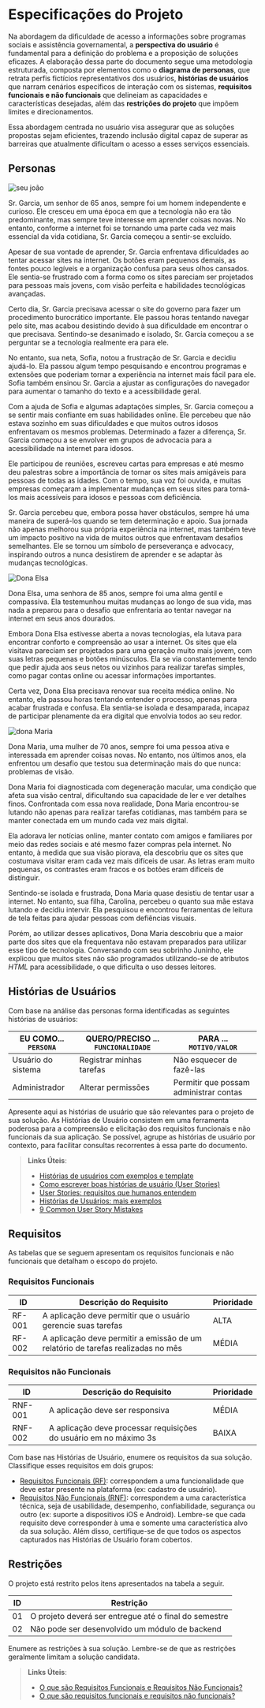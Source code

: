 # Especificações do Projeto

Na abordagem da dificuldade de acesso a informações sobre programas sociais e assistência governamental, a **perspectiva do usuário** é fundamental para a definição do problema e a proposição de soluções eficazes. A elaboração dessa parte do documento segue uma metodologia estruturada, composta por elementos como o **diagrama de personas**, que retrata perfis fictícios representativos dos usuários, **histórias de usuários** que narram cenários específicos de interação com os sistemas, **requisitos funcionais e não funcionais** que delineiam as capacidades e características desejadas, além das **restrições do projeto** que impõem limites e direcionamentos.

Essa abordagem centrada no usuário visa assegurar que as soluções propostas sejam eficientes, trazendo inclusão digital capaz de superar as barreiras que atualmente dificultam o acesso a esses serviços essenciais.

## Personas

![seu joão](https://github.com/ICEI-PUC-Minas-PMV-SI/pmv-si-2024-1-pe1-t2-infosocial/assets/86071326/88774181-de2e-4ae0-919b-91bf8b06ddf8)


Sr. Garcia, um senhor de 65 anos, sempre foi um homem independente e curioso. Ele cresceu em uma época em que a tecnologia não era tão predominante, mas sempre teve interesse em aprender coisas novas. No entanto, conforme a internet foi se tornando uma parte cada vez mais essencial da vida cotidiana, Sr. Garcia começou a sentir-se excluído.

Apesar de sua vontade de aprender, Sr. Garcia enfrentava dificuldades ao tentar acessar sites na internet. Os botões eram pequenos demais, as fontes pouco legíveis e a organização confusa para seus olhos cansados. Ele sentia-se frustrado com a forma como os sites pareciam ser projetados para pessoas mais jovens, com visão perfeita e habilidades tecnológicas avançadas.

Certo dia, Sr. Garcia precisava acessar o site do governo para fazer um procedimento burocrático importante. Ele passou horas tentando navegar pelo site, mas acabou desistindo devido à sua dificuldade em encontrar o que precisava. Sentindo-se desanimado e isolado, Sr. Garcia começou a se perguntar se a tecnologia realmente era para ele.

No entanto, sua neta, Sofia, notou a frustração de Sr. Garcia e decidiu ajudá-lo. Ela passou algum tempo pesquisando e encontrou programas e extensões que poderiam tornar a experiência na internet mais fácil para ele. Sofia também ensinou Sr. Garcia a ajustar as configurações do navegador para aumentar o tamanho do texto e a acessibilidade geral.

Com a ajuda de Sofia e algumas adaptações simples, Sr. Garcia começou a se sentir mais confiante em suas habilidades online. Ele percebeu que não estava sozinho em suas dificuldades e que muitos outros idosos enfrentavam os mesmos problemas. Determinado a fazer a diferença, Sr. Garcia começou a se envolver em grupos de advocacia para a acessibilidade na internet para idosos.

Ele participou de reuniões, escreveu cartas para empresas e até mesmo deu palestras sobre a importância de tornar os sites mais amigáveis para pessoas de todas as idades. Com o tempo, sua voz foi ouvida, e muitas empresas começaram a implementar mudanças em seus sites para torná-los mais acessíveis para idosos e pessoas com deficiência.

Sr. Garcia percebeu que, embora possa haver obstáculos, sempre há uma maneira de superá-los quando se tem determinação e apoio. Sua jornada não apenas melhorou sua própria experiência na internet, mas também teve um impacto positivo na vida de muitos outros que enfrentavam desafios semelhantes. Ele se tornou um símbolo de perseverança e advocacy, inspirando outros a nunca desistirem de aprender e se adaptar às mudanças tecnológicas.
 
![Dona Elsa](https://github.com/ICEI-PUC-Minas-PMV-SI/pmv-si-2024-1-pe1-t2-infosocial/assets/86071326/9074975e-05c4-4e34-b2b9-a9b01ffb7c80)

Dona Elsa, uma senhora de 85 anos, sempre foi uma alma gentil e compassiva. Ela testemunhou muitas mudanças ao longo de sua vida, mas nada a preparou para o desafio que enfrentaria ao tentar navegar na internet em seus anos dourados.

Embora Dona Elsa estivesse aberta a novas tecnologias, ela lutava para encontrar conforto e compreensão ao usar a internet. Os sites que ela visitava pareciam ser projetados para uma geração muito mais jovem, com suas letras pequenas e botões minúsculos. Ela se via constantemente tendo que pedir ajuda aos seus netos ou vizinhos para realizar tarefas simples, como pagar contas online ou acessar informações importantes.

Certa vez, Dona Elsa precisava renovar sua receita médica online. No entanto, ela passou horas tentando entender o processo, apenas para acabar frustrada e confusa. Ela sentia-se isolada e desamparada, incapaz de participar plenamente da era digital que envolvia todos ao seu redor.

![dona Maria](https://github.com/ICEI-PUC-Minas-PMV-SI/pmv-si-2024-1-pe1-t2-infosocial/assets/86071326/fd94f3ca-f4e9-44f1-bcb3-06f5c55a33ba)

Dona Maria, uma mulher de 70 anos, sempre foi uma pessoa ativa e interessada em aprender coisas novas. No entanto, nos últimos anos, ela enfrentou um desafio que testou sua determinação mais do que nunca: problemas de visão.

Dona Maria foi diagnosticada com degeneração macular, uma condição que afeta sua visão central, dificultando sua capacidade de ler e ver detalhes finos. Confrontada com essa nova realidade, Dona Maria encontrou-se lutando não apenas para realizar tarefas cotidianas, mas também para se manter conectada em um mundo cada vez mais digital.

Ela adorava ler notícias online, manter contato com amigos e familiares por meio das redes sociais e até mesmo fazer compras pela internet. No entanto, à medida que sua visão piorava, ela descobriu que os sites que costumava visitar eram cada vez mais difíceis de usar. As letras eram muito pequenas, os contrastes eram fracos e os botões eram difíceis de distinguir.

Sentindo-se isolada e frustrada, Dona Maria quase desistiu de tentar usar a internet. No entanto, sua filha, Carolina, percebeu o quanto sua mãe estava lutando e decidiu intervir. Ela pesquisou e encontrou ferramentas de leitura de tela feitas para ajudar pessoas com defiências visuais.

Porém, ao utilizar desses aplicativos, Dona Maria descobriu que a maior parte dos sites que ela frequentava não estavam preparados para utilizar esse tipo de tecnologia. Conversando com seu sobrinho Juninho, ele explicou que muitos sites não são programados utilizando-se de atributos *HTML* para acessibilidade, o que dificulta o uso desses leitores.

## Histórias de Usuários

Com base na análise das personas forma identificadas as seguintes histórias de usuários:

|EU COMO... `PERSONA`| QUERO/PRECISO ... `FUNCIONALIDADE` |PARA ... `MOTIVO/VALOR`                 |
|--------------------|------------------------------------|----------------------------------------|
|Usuário do sistema  | Registrar minhas tarefas           | Não esquecer de fazê-las               |
|Administrador       | Alterar permissões                 | Permitir que possam administrar contas |

Apresente aqui as histórias de usuário que são relevantes para o projeto de sua solução. As Histórias de Usuário consistem em uma ferramenta poderosa para a compreensão e elicitação dos requisitos funcionais e não funcionais da sua aplicação. Se possível, agrupe as histórias de usuário por contexto, para facilitar consultas recorrentes à essa parte do documento.

> **Links Úteis**:
> - [Histórias de usuários com exemplos e template](https://www.atlassian.com/br/agile/project-management/user-stories)
> - [Como escrever boas histórias de usuário (User Stories)](https://medium.com/vertice/como-escrever-boas-users-stories-hist%C3%B3rias-de-usu%C3%A1rios-b29c75043fac)
> - [User Stories: requisitos que humanos entendem](https://www.luiztools.com.br/post/user-stories-descricao-de-requisitos-que-humanos-entendem/)
> - [Histórias de Usuários: mais exemplos](https://www.reqview.com/doc/user-stories-example.html)
> - [9 Common User Story Mistakes](https://airfocus.com/blog/user-story-mistakes/)

## Requisitos

As tabelas que se seguem apresentam os requisitos funcionais e não funcionais que detalham o escopo do projeto.

### Requisitos Funcionais

|ID    | Descrição do Requisito  | Prioridade | 
|------|-----------------------------------------|----| 
|RF-001| A aplicação deve permitir que o usuário gerencie suas tarefas | ALTA |  
|RF-002| A aplicação deve permitir a emissão de um relatório de tarefas realizadas no mês   | MÉDIA | 


### Requisitos não Funcionais

|ID     | Descrição do Requisito  |Prioridade |
|-------|-------------------------|----|
|RNF-001| A aplicação deve ser responsiva | MÉDIA | 
|RNF-002| A aplicação deve processar requisições do usuário em no máximo 3s |  BAIXA | 

Com base nas Histórias de Usuário, enumere os requisitos da sua solução. Classifique esses requisitos em dois grupos:

- [Requisitos Funcionais
 (RF)](https://pt.wikipedia.org/wiki/Requisito_funcional):
 correspondem a uma funcionalidade que deve estar presente na
  plataforma (ex: cadastro de usuário).
- [Requisitos Não Funcionais
  (RNF)](https://pt.wikipedia.org/wiki/Requisito_n%C3%A3o_funcional):
  correspondem a uma característica técnica, seja de usabilidade,
  desempenho, confiabilidade, segurança ou outro (ex: suporte a
  dispositivos iOS e Android).
Lembre-se que cada requisito deve corresponder à uma e somente uma
característica alvo da sua solução. Além disso, certifique-se de que
todos os aspectos capturados nas Histórias de Usuário foram cobertos.

## Restrições

O projeto está restrito pelos itens apresentados na tabela a seguir.

|ID| Restrição                                             |
|--|-------------------------------------------------------|
|01| O projeto deverá ser entregue até o final do semestre |
|02| Não pode ser desenvolvido um módulo de backend        |


Enumere as restrições à sua solução. Lembre-se de que as restrições geralmente limitam a solução candidata.

> **Links Úteis**:
> - [O que são Requisitos Funcionais e Requisitos Não Funcionais?](https://codificar.com.br/requisitos-funcionais-nao-funcionais/)
> - [O que são requisitos funcionais e requisitos não funcionais?](https://analisederequisitos.com.br/requisitos-funcionais-e-requisitos-nao-funcionais-o-que-sao/)
